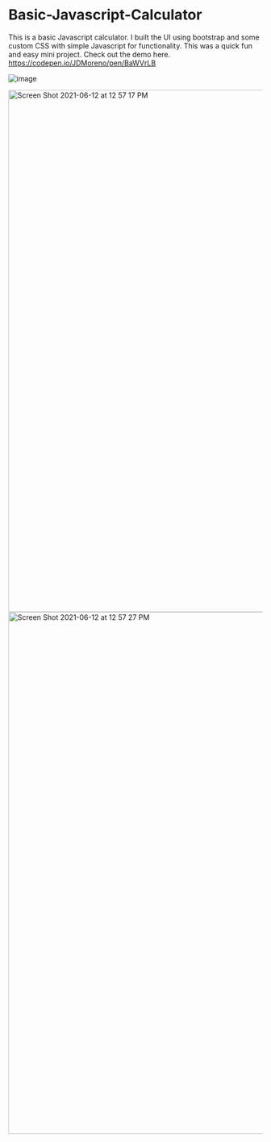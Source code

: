 # Basic-Javascript-Calculator
This is a basic Javascript calculator. I built the UI using bootstrap and some custom CSS with simple Javascript for functionality. This was a quick fun and easy mini project. Check out the demo here. https://codepen.io/JDMoreno/pen/BaWVrLB

![image](https://user-images.githubusercontent.com/20747118/121068190-ce8cb000-c780-11eb-9103-3a8a89d9b5b9.png)

<img width="1035" alt="Screen Shot 2021-06-12 at 12 57 17 PM" src="https://user-images.githubusercontent.com/20747118/121787901-ca480480-cb7d-11eb-8e43-e51004ea9f45.png">

<img width="1035" alt="Screen Shot 2021-06-12 at 12 57 27 PM" src="https://user-images.githubusercontent.com/20747118/121787902-ccaa5e80-cb7d-11eb-9244-c0641d965cc2.png">
